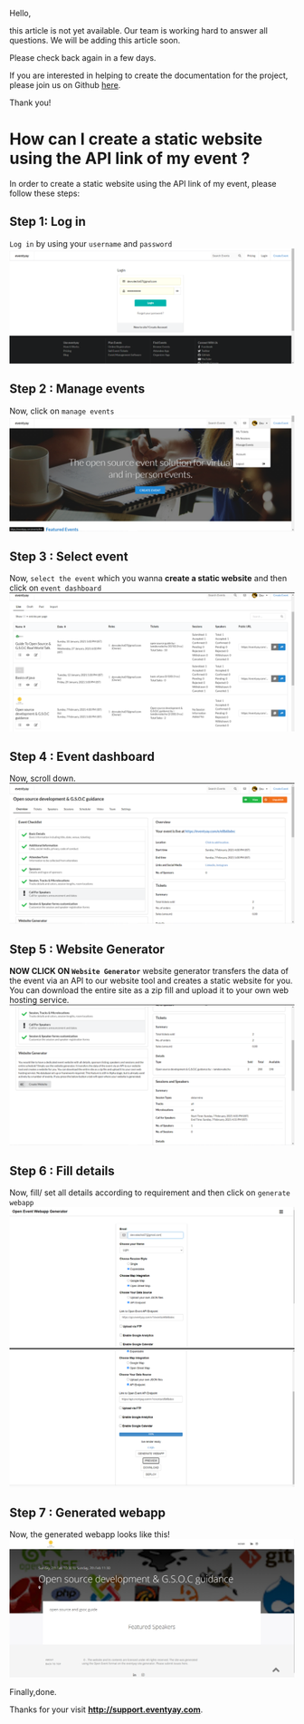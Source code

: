 Hello, 

this article is not yet available. Our team is working hard to answer all questions. We will be adding this article soon. 

Please check back again in a few days.

If you are interested in helping to create the documentation for the project, please join us on Github [here](https://github.com/fossasia/support.eventyay.com).

Thank you!
# How can I create a static website using the API link of my event ?
In order to create a static website using the API link of my event, please follow these steps:

## Step 1: Log in
`Log in` by using your `username` and `password`
![login page](/images/How-can-I-create-a-static-website-using-the-API-link-of-my-event-1.png)

## Step 2 : Manage events
Now, click on `manage events`
![manage events](/images/How-can-I-create-a-static-website-using-the-API-link-of-my-event-2.png)

## Step 3 : Select event
Now, `select the event` which you wanna **create a static website** and then click on `event dashboard`
![select event](/images/How-can-I-create-a-static-website-using-the-API-link-of-my-event-3.png)

## Step 4 : Event dashboard
Now, scroll down.
![Event dashboard](/images/How-can-I-create-a-static-website-using-the-API-link-of-my-event-4.png)

## Step 5 : Website Generator
**NOW CLICK ON `Website Generator`**
 website generator  transfers the data of the event via an API to our website tool and creates a static website for you. You can download the entire site as a zip fill and upload it to your own web hosting service. 
 ![Website Generator](/images/How-can-I-create-a-static-website-using-the-API-link-of-my-event-5.png)
 
 ## Step 6 : Fill details
 Now, fill/ set all details according to requirement and then click on `generate webapp`
 ![Website Generator](/images/How-can-I-create-a-static-website-using-the-API-link-of-my-event-6.png)
 ![Website Generator](/images/How-can-I-create-a-static-website-using-the-API-link-of-my-event-7.png)
 
 ## Step 7 : Generated webapp
 Now, the generated webapp looks like this!
  ![Generated webapp](/images/How-can-I-create-a-static-website-using-the-API-link-of-my-event-8.png)

Finally,done.

Thanks for your visit **http://support.eventyay.com**.
